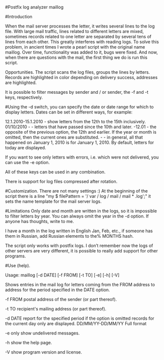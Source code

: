 #Postfix log analyzer maillog

#Introduction

When the mail server processes the letter, it writes several lines to the log file. With large mail traffic, lines related to different letters are mixed, sometimes records related to one letter are separated by several tens of lines from each other. This greatly interferes with reading logs. To solve this problem, in ancient times I wrote a pearl script with the original name maillog. Over time, functionality was added to it, bugs were fixed. And now, when there are questions with the mail, the first thing we do is run this script.


Opportunities.
The script scans the log files, groups the lines by letters. Records are highlighted in color depending on delivery success, addresses are highlighted.


It is possible to filter messages by sender and / or sender, the -f and -t keys, respectively.


#Using the -d switch, you can specify the date or date range for which to display letters. Dates can be set in different ways, for example:


12.1.2010-15.1.2010 - show letters from the 12th to the 15th inclusively. 01/10/2010 - - letters that have passed since the 10th and later. -12.01 - the opposite of the previous option, the 12th and earlier. If the year or month is omitted, then the current ones are substituted. - - in general, all that happened on January 1, 2010 is for January 1, 2010. By default, letters for today are displayed.


If you want to see only letters with errors, i.e. which were not delivered, you can use the -e option.


All of these keys can be used in any combination.


There is support for log files compressed after rotation.


#Customization.
There are not many settings :) At the beginning of the script there is a line "my $ filePattern = '/ var / log / mail / mail * .log';" it sets the name template for the mail server logs.


#Limitations
Only date and month are written in the logs, so it is impossible to filter letters by year. You can always omit the year in the -d option. If anyone has thoughts, write to me.


I have a month in the log written in English Jan, Feb, etc., if someone has them in Russian, add Russian elements to the% MONTHS hash.


The script only works with postfix logs. I don’t remember now the logs of other servers are very different, it is possible to really add support for other programs.


#Use (help).
 
 Usage: maillog [-d DATE] [-f FROM] [-t TO] [-e] [-h] [-V]

 Shows entries in the mail log for letters coming from the FROM address to
 address for the period specified in the DATE option.

   -f FROM postal address of the sender (or part thereof).

   -t TO   recipient's mailing address (or part thereof).

   -d DATE report for the specified period if the option is omitted
           records for the current day only are displayed.
           DD/MM/YY-DD/MM/YY   Full format

   -e      only show undelivered messages.

   -h      show the help page.

   -V      show program version and license.


